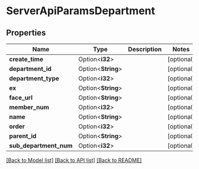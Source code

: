 # ServerApiParamsDepartment

## Properties

Name | Type | Description | Notes
------------ | ------------- | ------------- | -------------
**create_time** | Option<**i32**> |  | [optional]
**department_id** | Option<**String**> |  | [optional]
**department_type** | Option<**i32**> |  | [optional]
**ex** | Option<**String**> |  | [optional]
**face_url** | Option<**String**> |  | [optional]
**member_num** | Option<**i32**> |  | [optional]
**name** | Option<**String**> |  | [optional]
**order** | Option<**i32**> |  | [optional]
**parent_id** | Option<**String**> |  | [optional]
**sub_department_num** | Option<**i32**> |  | [optional]

[[Back to Model list]](../README.md#documentation-for-models) [[Back to API list]](../README.md#documentation-for-api-endpoints) [[Back to README]](../README.md)


